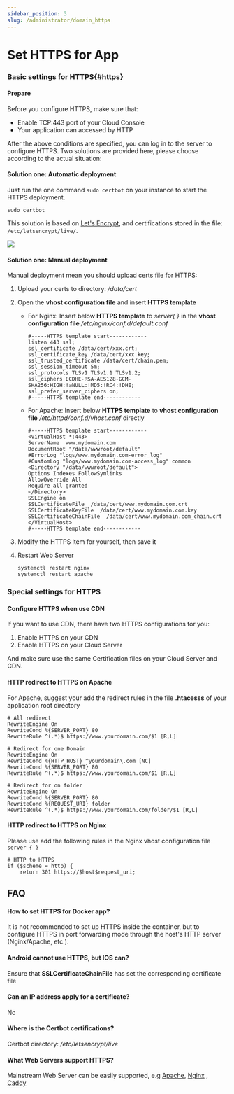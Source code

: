 ```yaml
---
sidebar_position: 3
slug: /administrator/domain_https
---
```


# Set HTTPS for App

### Basic settings for HTTPS{#https}

#### Prepare

Before you configure HTTPS, make sure that:

* Enable TCP:443 port of your Cloud Console
* Your application can accessed by HTTP

After the above conditions are specified, you can log in to the server to configure HTTPS. Two solutions are provided here, please choose according to the actual situation:

#### Solution one: Automatic deployment

Just run the one command `sudo certbot` on your instance to start the HTTPS deployment.

```
sudo certbot
```
This solution is based on [Let's Encrypt](https://letsencrypt.org/), and certifications stored in the file: `/etc/letsencrypt/live/`.

![](https://libs.websoft9.com/Websoft9/DocsPicture/zh/common/certbot-ui-websoft9.png)


#### Solution one: Manual deployment

Manual deployment mean you should upload certs file for HTTPS:  

1. Upload your certs to directory: */data/cert*  

2. Open the **vhost configuration file** and insert **HTTPS template**

   * For Nginx: Insert below **HTTPS template** to *server{  }* in the **vhost configuration file** */etc/nginx/conf.d/default.conf* 
   
        ``` text
        #-----HTTPS template start------------
        listen 443 ssl; 
        ssl_certificate /data/cert/xxx.crt;
        ssl_certificate_key /data/cert/xxx.key;
        ssl_trusted_certificate /data/cert/chain.pem;
        ssl_session_timeout 5m;
        ssl_protocols TLSv1 TLSv1.1 TLSv1.2;
        ssl_ciphers ECDHE-RSA-AES128-GCM-SHA256:HIGH:!aNULL:!MD5:!RC4:!DHE;
        ssl_prefer_server_ciphers on;
        #-----HTTPS template end------------
        ```
    * For Apache: Insert below **HTTPS template** to **vhost configuration file** */etc/httpd/conf.d/vhost.conf* directly
        ```
        #-----HTTPS template start------------
        <VirtualHost *:443>
        ServerName  www.mydomain.com
        DocumentRoot "/data/wwwroot/default"
        #ErrorLog "logs/www.mydomain.com-error_log"
        #CustomLog "logs/www.mydomain.com-access_log" common
        <Directory "/data/wwwroot/default">
        Options Indexes FollowSymlinks
        AllowOverride All
        Require all granted
        </Directory>
        SSLEngine on
        SSLCertificateFile  /data/cert/www.mydomain.com.crt
        SSLCertificateKeyFile  /data/cert/www.mydomain.com.key
        SSLCertificateChainFile  /data/cert/www.mydomain.com_chain.crt
        </VirtualHost>
        #-----HTTPS template end------------
        ```

4.  Modify the HTTPS item for yourself, then save it
     
5.  Restart Web Server
    ```
    systemctl restart nginx
    systemctl restart apache
    ```

###  Special settings for HTTPS

#### Configure HTTPS when use CDN

If you want to use CDN, there have two HTTPS configurations for you:

1. Enable HTTPS on your CDN
2. Enable HTTPS on your Cloud Server

And make sure use the same Certification files on your Cloud Server and CDN.

#### HTTP redirect to HTTPS on Apache

For Apache, suggest your add the redirect rules in the file **.htacesss** of your application root directory

```
# All redirect
RewriteEngine On
RewriteCond %{SERVER_PORT} 80
RewriteRule ^(.*)$ https://www.yourdomain.com/$1 [R,L]

# Redirect for one Domain
RewriteEngine On
RewriteCond %{HTTP_HOST} ^yourdomain\.com [NC]
RewriteCond %{SERVER_PORT} 80
RewriteRule ^(.*)$ https://www.yourdomain.com/$1 [R,L]

# Redirect for on folder
RewriteEngine On
RewriteCond %{SERVER_PORT} 80
RewriteCond %{REQUEST_URI} folder
RewriteRule ^(.*)$ https://www.yourdomain.com/folder/$1 [R,L]

```

#### HTTP redirect to HTTPS on Nginx

Please use add the following rules in the Nginx vhost configuration file `server { }`

```
# HTTP to HTTPS
if ($scheme = http) {
    return 301 https://$host$request_uri;

```


## FAQ

#### How to set HTTPS for Docker app?

It is not recommended to set up HTTPS inside the container, but to configure HTTPS in port forwarding mode through the host's HTTP server (Nginx/Apache, etc.).

#### Android cannot use HTTPS, but IOS can?

Ensure that **SSLCertificateChainFile** has set the corresponding certificate file

#### Can an IP address apply for a certificate?

No

#### Where is the Certbot certifications?

Certbot directory:  */etc/letsencrypt/live*  

#### What Web Servers support HTTPS?

Mainstream Web Server can be easily supported, e.g [Apache](../apache#path), [Nginx](../nginx#path) , [Caddy](../caddy#path)    


